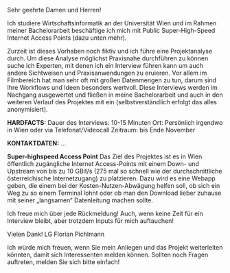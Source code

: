 Sehr geehrte Damen und Herren!

Ich studiere Wirtschaftsinformatik an der Universität Wien und im Rahmen meiner Bachelorarbeit beschäftige ich mich mit Public Super-High-Speed Internet Access Points (dazu unten mehr). 

Zurzeit ist dieses Vorhaben noch fiktiv und ich führe eine Projektanalyse durch.
Um diese Analyse möglichst Praxisnahe durchführen zu können suche ich Experten, mit denen ich ein Interview führen kann um auch andere Sichtweisen und Praxisanwendungen zu eruieren. Vor allem im Filmbereich hat man sehr oft mit großen Datenmengen zu tun, darum sind Ihre Workflows und Ideen besonders wertvoll. Diese Interviews werden im Nachgang ausgewertet und fließen in meine Bachelorarbeit und auch in den weiteren Verlauf des Projektes mit ein (selbstverständlich erfolgt das alles anonymisiert).

**HARDFACTS:**
Dauer des Interviews: 10-15 Minuten
Ort: Persönlich irgendwo in Wien oder via Telefonat/Videocall
Zeitraum: bis Ende November

**KONTAKTDATEN:**
…

**Super-highspeed Access Point**
Das Ziel des Projektes ist es in Wien öffentlich zugängliche Internet Access-Points mit einem Down- und Upstream von bis zu 10 GBit/s (275 mal so schnell wie der durchschnittliche österreichische Internetzugang) zu platzieren. Dazu wird es eine Webapp geben, die einem bei der Kosten-Nutzen-Abwägung helfen soll, ob sich ein Weg zu so einem Terminal lohnt oder ob man den Download lieber zuhause mit seiner „langsamen“ Datenleitung machen sollte.

Ich freue mich über jede Rückmeldung! Auch, wenn keine Zeit für ein Interview bleibt, aber trotzdem Inputs für mich auftauchen!

Vielen Dank!
LG Florian Pichlmann

Ich würde mich freuen, wenn Sie mein Anliegen und das Projekt weiterleiten könnten, damit sich Interessenten melden können.
Sollten noch Fragen auftreten, melden Sie sich bitte einfach!